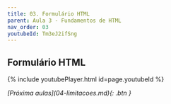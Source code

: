 ```yaml
---
title: 03. Formulário HTML
parent: Aula 3 - Fundamentos de HTML
nav_order: 03
youtubeId: Tm3eJ2ifSng
---
```


## Formulário HTML

{% include youtubePlayer.html id=page.youtubeId %}


<span class="fs-3 float-right">
<i class="fas fa-download">[Próxima aulas](04-limitacoes.md){: .btn }</i>
</span>
